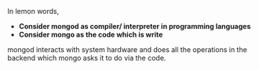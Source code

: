 In lemon words,
- **Consider mongod as compiler/ interpreter in programming languages**
- **Consider mongo as the code which is write**


mongod interacts with system hardware and does all the operations in the backend which mongo asks it to do via the code.